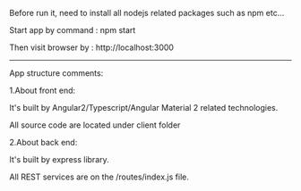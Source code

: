 
Before run it, need to install all nodejs related packages such as npm etc...

Start app by command : npm start

Then visit browser by : http://localhost:3000


******************************************************************
App structure comments:

1.About front end:

It's built by Angular2/Typescript/Angular Material 2 related technologies.

All source code are located under client folder

2.About back end:

It's built by express library.

All REST services are on the /routes/index.js file.
